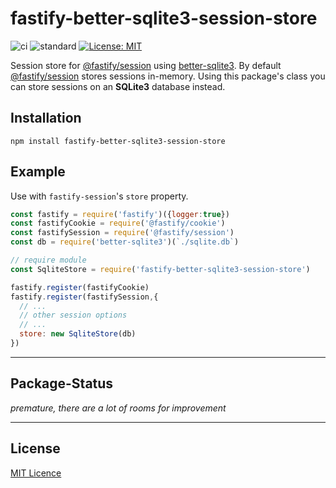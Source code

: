 # fastify-better-sqlite3-session-store

![ci](https://github.com/mrdcvlsc/fastify-better-sqlite3-session-store/actions/workflows/ci.yml/badge.svg)
![standard](https://github.com/mrdcvlsc/fastify-better-sqlite3-session-store/actions/workflows/standard.yml/badge.svg)
[![License: MIT](https://img.shields.io/badge/License-MIT-green.svg)](https://opensource.org/licenses/MIT)

Session store for [@fastify/session](https://github.com/fastify/session) using [better-sqlite3](https://github.com/WiseLibs/better-sqlite3). By default [@fastify/session](https://github.com/fastify/session) stores sessions in-memory. Using this package's class you can store sessions on an **SQLite3** database instead.

## Installation

```
npm install fastify-better-sqlite3-session-store
```

## Example

Use with `fastify-session`'s `store` property.

```js
const fastify = require('fastify')({logger:true})
const fastifyCookie = require('@fastify/cookie')
const fastifySession = require('@fastify/session')
const db = require('better-sqlite3')(`./sqlite.db`)

// require module
const SqliteStore = require('fastify-better-sqlite3-session-store')

fastify.register(fastifyCookie)
fastify.register(fastifySession,{
  // ...
  // other session options
  // ...
  store: new SqliteStore(db)
})
```

-----

## Package-Status

*premature, there are a lot of rooms for improvement*

-----

## License

[MIT Licence](https://github.com/mrdcvlsc/fastify-better-sqlite3-session-store/blob/main/LICENSE)
